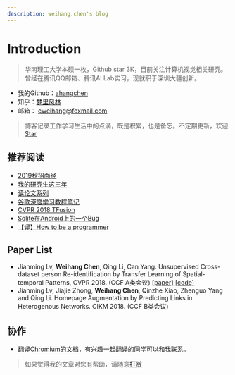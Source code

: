 ```yaml
---
description: weihang.chen's blog
---
```


# Introduction

> 华南理工大学本硕一枚，Github star 3K，目前关注计算机视觉相关研究。曾经在腾讯QQ邮箱、腾讯AI Lab实习，现就职于深圳大疆创新。

* 我的Github：[ahangchen](https://github.com/ahangchen)
* 知乎：[梦里风林](https://www.zhihu.com/people/meng-li-feng-lin/activities)
* 邮箱： cweihang@foxmail.com

> 博客记录工作学习生活中的点滴，既是积累，也是备忘。不定期更新，欢迎[Star](https://github.com/ahangchen/windy-afternoon)

## 推荐阅读

* [2019秋招面经](https://zhuanlan.zhihu.com/p/42936891)
* [我的研究生这三年](https://zhuanlan.zhihu.com/p/54161673)
* [读论文系列](ml/papers/)
* [谷歌深度学习教程笔记](https://github.com/ahangchen/GDLnotes)
* [CVPR 2018 TFusion](ml/papers/reid/tfusion.md)
* [Sqlite在Android上的一个Bug](android/sqlite/sqlite-zai-android-shang-de-yi-ge-bug.md)
* [【译】How to be a programmer](https://ahangchen.gitbooks.io/how-to-be-a-programmer-cn/content/)

## Paper List

* Jianming Lv, **Weihang Chen**, Qing Li, Can Yang. Unsupervised Cross-dataset person Re-identification by Transfer Learning of Spatial-temporal Patterns, CVPR 2018. \(CCF A类会议\) [\[paper\]](http://openaccess.thecvf.com/content_cvpr_2018/papers/Lv_Unsupervised_Cross-Dataset_Person_CVPR_2018_paper.pdf) [\[code\]](https://github.com/ahangchen/TFusion)
* Jianming Lv, Jiajie Zhong, **Weihang Chen**, Qinzhe Xiao, Zhenguo Yang and Qing Li. Homepage Augmentation by Predicting Links in Heterogenous Networks. CIKM 2018. \(CCF B类会议\)

## 协作

* 翻译[Chromium的文档](https://github.com/ahangchen/Chromium_doc_zh)，有兴趣一起翻译的同学可以和我联系。

> 如果觉得我的文章对您有帮助，请随意[打赏](support.md)

